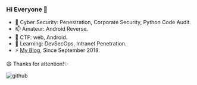 ### Hi Everyone 👋

- 🔭 Cyber Security: Penestration, Corporate Security, Python Code Audit.
- 📫 Amateur: Android Reverse.
- 👯 CTF: web, Android.
- 🌱 Learning: DevSecOps, Intranet Penetration.
- ⚡ [My Blog](https://misakikata.github.io), Since September 2018.

😄 Thanks for attention!✨

![github](https://github-readme-stats.vercel.app/api?username=MisakiKata&show_icons=true&theme=dracula&hide=issues,prs)
<!--
**MisakiKata/MisakiKata** is a ✨ _special_ ✨ repository because its `README.md` (this file) appears on your GitHub profile.

Here are some ideas to get you started:

- 🔭 I’m currently working on ...
- 🌱 I’m currently learning ...
- 👯 I’m looking to collaborate on ...
- 🤔 I’m looking for help with ...
- 💬 Ask me about ...
- 📫 How to reach me: ...
- 😄 Pronouns: ...
- ⚡ Fun fact: ...
-->
